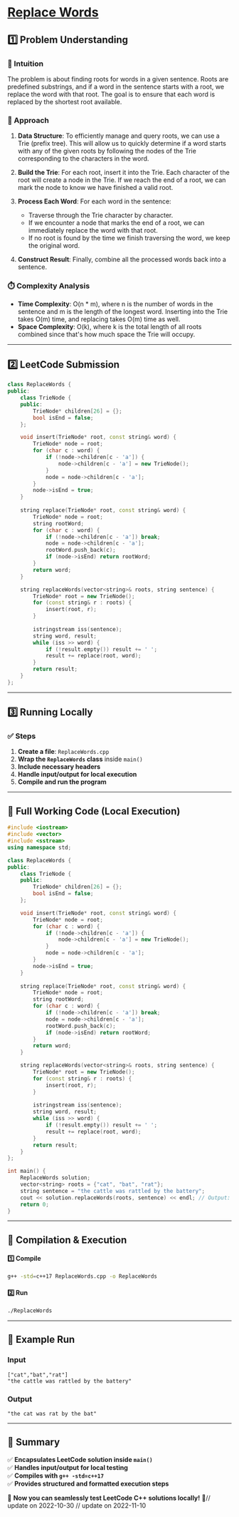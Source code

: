 # **[Replace Words](https://leetcode.com/problems/replace-words/description/)**  

## **1️⃣ Problem Understanding**  
### **📌 Intuition**  
The problem is about finding roots for words in a given sentence. Roots are predefined substrings, and if a word in the sentence starts with a root, we replace the word with that root. The goal is to ensure that each word is replaced by the shortest root available.

### **🚀 Approach**  
1. **Data Structure**: To efficiently manage and query roots, we can use a Trie (prefix tree). This will allow us to quickly determine if a word starts with any of the given roots by following the nodes of the Trie corresponding to the characters in the word.
  
2. **Build the Trie**: For each root, insert it into the Trie. Each character of the root will create a node in the Trie. If we reach the end of a root, we can mark the node to know we have finished a valid root.

3. **Process Each Word**: For each word in the sentence:
   - Traverse through the Trie character by character.
   - If we encounter a node that marks the end of a root, we can immediately replace the word with that root.
   - If no root is found by the time we finish traversing the word, we keep the original word.

4. **Construct Result**: Finally, combine all the processed words back into a sentence.

### **⏱️ Complexity Analysis**  
- **Time Complexity**: O(n * m), where n is the number of words in the sentence and m is the length of the longest word. Inserting into the Trie takes O(m) time, and replacing takes O(m) time as well.
- **Space Complexity**: O(k), where k is the total length of all roots combined since that's how much space the Trie will occupy.

---  

## **2️⃣ LeetCode Submission**  
```cpp
class ReplaceWords {
public:
    class TrieNode {
    public:
        TrieNode* children[26] = {};
        bool isEnd = false;
    };

    void insert(TrieNode* root, const string& word) {
        TrieNode* node = root;
        for (char c : word) {
            if (!node->children[c - 'a']) {
                node->children[c - 'a'] = new TrieNode();
            }
            node = node->children[c - 'a'];
        }
        node->isEnd = true;
    }
    
    string replace(TrieNode* root, const string& word) {
        TrieNode* node = root;
        string rootWord;
        for (char c : word) {
            if (!node->children[c - 'a']) break;
            node = node->children[c - 'a'];
            rootWord.push_back(c);
            if (node->isEnd) return rootWord;
        }
        return word;
    }

    string replaceWords(vector<string>& roots, string sentence) {
        TrieNode* root = new TrieNode();
        for (const string& r : roots) {
            insert(root, r);
        }
        
        istringstream iss(sentence);
        string word, result;
        while (iss >> word) {
            if (!result.empty()) result += ' ';
            result += replace(root, word);
        }
        return result;
    }
};
```  

---  

## **3️⃣ Running Locally**  
### **✅ Steps**  
1. **Create a file**: `ReplaceWords.cpp`  
2. **Wrap the `ReplaceWords` class** inside `main()`  
3. **Include necessary headers**  
4. **Handle input/output for local execution**  
5. **Compile and run the program**  

---  

## **📝 Full Working Code (Local Execution)**  
```cpp
#include <iostream>
#include <vector>
#include <sstream>
using namespace std;

class ReplaceWords {
public:
    class TrieNode {
    public:
        TrieNode* children[26] = {};
        bool isEnd = false;
    };

    void insert(TrieNode* root, const string& word) {
        TrieNode* node = root;
        for (char c : word) {
            if (!node->children[c - 'a']) {
                node->children[c - 'a'] = new TrieNode();
            }
            node = node->children[c - 'a'];
        }
        node->isEnd = true;
    }
    
    string replace(TrieNode* root, const string& word) {
        TrieNode* node = root;
        string rootWord;
        for (char c : word) {
            if (!node->children[c - 'a']) break;
            node = node->children[c - 'a'];
            rootWord.push_back(c);
            if (node->isEnd) return rootWord;
        }
        return word;
    }

    string replaceWords(vector<string>& roots, string sentence) {
        TrieNode* root = new TrieNode();
        for (const string& r : roots) {
            insert(root, r);
        }
        
        istringstream iss(sentence);
        string word, result;
        while (iss >> word) {
            if (!result.empty()) result += ' ';
            result += replace(root, word);
        }
        return result;
    }
};

int main() {
    ReplaceWords solution;
    vector<string> roots = {"cat", "bat", "rat"};
    string sentence = "the cattle was rattled by the battery";
    cout << solution.replaceWords(roots, sentence) << endl; // Output: "the cat was rat by the bat"
    return 0;
}
```  

---  

## **🔧 Compilation & Execution**  
#### **1️⃣ Compile**  
```bash
g++ -std=c++17 ReplaceWords.cpp -o ReplaceWords
```  

#### **2️⃣ Run**  
```bash
./ReplaceWords
```  

---  

## **🎯 Example Run**  
### **Input**  
```
["cat","bat","rat"]
"the cattle was rattled by the battery"
```  
### **Output**  
```
"the cat was rat by the bat"
```  

---  

## **📌 Summary**  
✅ **Encapsulates LeetCode solution inside `main()`**  
✅ **Handles input/output for local testing**  
✅ **Compiles with `g++ -std=c++17`**  
✅ **Provides structured and formatted execution steps**  

🚀 **Now you can seamlessly test LeetCode C++ solutions locally!** 🚀// update on 2022-10-30
// update on 2022-11-10
